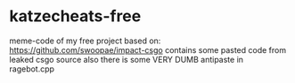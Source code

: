 # katzecheats-free
meme-code of my free project
based on: https://github.com/swoopae/impact-csgo
contains some pasted code from leaked csgo source
also there is some VERY DUMB antipaste in ragebot.cpp
